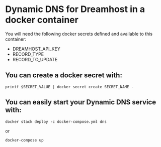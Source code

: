 <h1>Dynamic DNS for Dreamhost in a docker container</h1>

You will need the following docker secrets defined and available to this container:

- DREAMHOST_API_KEY
- RECORD_TYPE
- RECORD_TO_UPDATE

<h2>You can create a docker secret with:</h2>

`printf $SECRET_VALUE | docker secret create SECRET_NAME -`

<h2>You can easily start your Dynamic DNS service with:</h2>

`docker stack deploy -c docker-compose.yml dns`

or

`docker-compose up`
